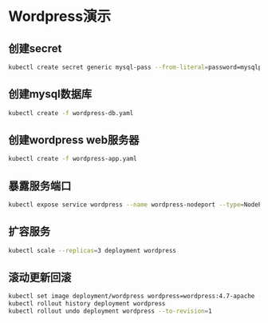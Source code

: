 # Wordpress演示

## 创建secret

```bash
kubectl create secret generic mysql-pass --from-literal=password=mysqlpass
```

## 创建mysql数据库

```bash
kubectl create -f wordpress-db.yaml
```

## 创建wordpress web服务器

```bash
kubectl create -f wordpress-app.yaml
```

## 暴露服务端口

```bash
kubectl expose service wordpress --name wordpress-nodeport --type=NodePort
```

## 扩容服务

```bash
kubectl scale --replicas=3 deployment wordpress
```

## 滚动更新回滚

```bash
kubectl set image deployment/wordpress wordpress=wordpress:4.7-apache --record
kubectl rollout history deployment wordpress
kubectl rollout undo deployment wordpress --to-revision=1
```